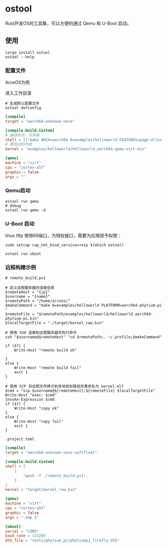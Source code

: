 # ostool

Rust开发OS的工具集，可以方便的通过 Qemu 和 U-Boot 启动。

## 使用

```shell
cargo install ostool
ostool --help
```

### 配置文件

ArceOS为例

进入工作目录

```shell
# 生成默认配置文件
ostool defconfig
```

```toml
[compile]
target = "aarch64-unknown-none"

[compile.build.Custom]
# 编译命令，可多条
shell = [["make ARCH=aarch64 A=examples/helloworld FEATURES=page-alloc-4g"]]
# 要启动的内核
kernel = "examples/helloworld/helloworld_aarch64-qemu-virt.bin"

[qemu]
machine = "virt"
cpu = "cortex-a57"
graphic = false
args = ""
```

### Qemu启动

```shell
ostool run qemu
# debug
ostool run qemu -d
```

### U-Boot 启动

linux tftp 使用69端口，为特权接口，需要为应用授予权限：

```shell
sudo setcap cap_net_bind_service=+eip $(which ostool)
```

```shell
ostool run uboot
```

### 远程构建示例

```pwsh
# remote_build.ps1

# 定义远程服务器的连接信息
$remoteHost = "{ip}"
$username = "{name}"
$remotePath = "/home/arceos/"
$makeCommand = "make A=examples/helloworld PLATFORM=aarch64-phytium-pi "
$remoteFile = "$remotePath/examples/helloworld/helloworld_aarch64-phytium-pi.bin"
$localTargetFile = "./target/kernel_raw.bin"

# 使用 SSH 连接到远程服务器并执行命令
ssh "$username@$remoteHost" "cd $remotePath;. ~/.profile;$makeCommand"

if ($?) {
    Write-Host "remote build ok"

}
else {
    Write-Host "remote build fail"
    exit 1
}

# 使用 SCP 将远程文件拷贝到本地目标路径并重命名为 kernel.elf
$cmd = "scp $username@${remoteHost}:${remoteFile} $localTargetFile"
Write-Host "exec: $cmd"
Invoke-Expression $cmd
if ($?) {
    Write-Host "copy ok"
}
else {
    Write-Host "copy fail"
    exit 1
}
```

`.project.toml`

```toml
[compile]
target = "aarch64-unknown-none-softfloat"

[compile.build.Custom]
shell = [
    [
        "pwsh -f ./remote_build.ps1",
    ]
]
kernel = "target/kernel_raw.bin"

[qemu]
machine = "virt"
cpu = "cortex-a53"
graphic = false
args = "-smp 2"

[uboot]
serial = "COM3"
baud_rate = 115200
dtb_file = "tools/phytium_pi/phytiumpi_firefly.dtb"
```
